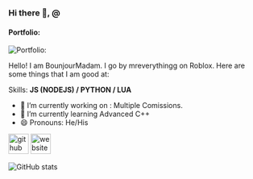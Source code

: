 ### Hi there 👋, @
#### Portfolio:
![Portfolio:](https://i.ibb.co/XYBzKLz/SPRK-default-preset-name-web-1920-1.png)

Hello! I am BounjourMadam. I go by mreverythingg on Roblox. Here are some things that I am good at:

Skills: **JS (NODEJS) / PYTHON / LUA**

- 🔭 I’m currently working on : Multiple Comissions. 
- 🌱 I’m currently learning Advanced C++ 
- 😄 Pronouns: He/His 


[<img src='https://cdn.jsdelivr.net/npm/simple-icons@3.0.1/icons/github.svg' alt='github' height='40'>](https://github.com/BonjourMadam)  [<img src='https://cdn.jsdelivr.net/npm/simple-icons@3.0.1/icons/icloud.svg' alt='website' height='40'>](https://www.roblox.com/users/731330832/profile)  

![GitHub stats](https://github-readme-stats.vercel.app/api?username=BonjourMadam&show_icons=true)  

